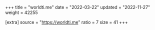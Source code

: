 +++
title = "worldti.me"
date = "2022-03-22"
updated = "2022-11-27"
weight = 42255

[extra]
source = "https://worldti.me"
ratio = 7
size = 41
+++
